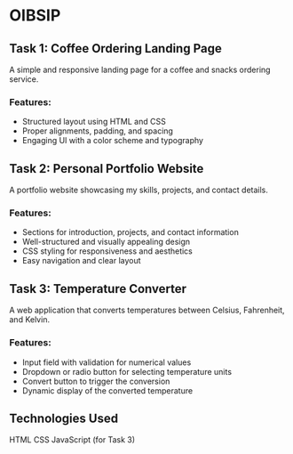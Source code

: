 # OIBSIP

## Task 1: Coffee Ordering Landing Page  
A simple and responsive landing page for a coffee and snacks ordering service.  

### Features:  
- Structured layout using HTML and CSS  
- Proper alignments, padding, and spacing  
- Engaging UI with a color scheme and typography


## Task 2: Personal Portfolio Website  
A portfolio website showcasing my skills, projects, and contact details.  

### Features:  
- Sections for introduction, projects, and contact information  
- Well-structured and visually appealing design  
- CSS styling for responsiveness and aesthetics  
- Easy navigation and clear layout


## Task 3: Temperature Converter  
A web application that converts temperatures between Celsius, Fahrenheit, and Kelvin.  

### Features:  
- Input field with validation for numerical values  
- Dropdown or radio button for selecting temperature units  
- Convert button to trigger the conversion  
- Dynamic display of the converted temperature



## Technologies Used
HTML
CSS
JavaScript (for Task 3)
